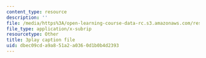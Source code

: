 ```yaml
---
content_type: resource
description: ''
file: /media/https%3A/open-learning-course-data-rc.s3.amazonaws.com/res-6-012-introduction-to-probability-spring-2018/dbec09cda9a851a2a0360d1b0b4d2393_ArfHGPHL8kU.vtt
file_type: application/x-subrip
resourcetype: Other
title: 3play caption file
uid: dbec09cd-a9a8-51a2-a036-0d1b0b4d2393
---
```

